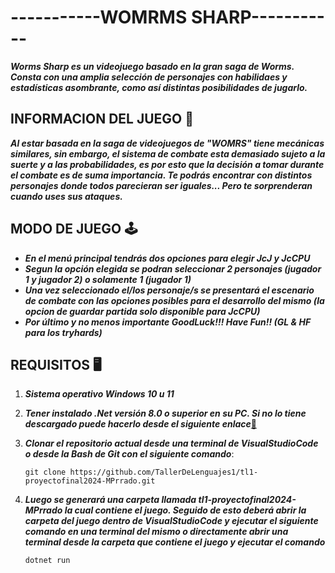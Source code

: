 # -----------WOMRMS SHARP-----------

**_Worms Sharp es un videojuego basado en la gran saga de Worms. Consta con una amplia selección de personajes con habilidaes y estadísticas asombrante, como así distintas posibilidades de jugarlo._**

## INFORMACION DEL JUEGO 📖
**_Al estar basada en la saga de videojuegos de **"WOMRS"** tiene mecánicas similares, sin embargo, el sistema de combate esta demasiado sujeto a la suerte y a las probabilidades, es por esto que la decisión a tomar durante el combate es de suma importancia. Te podrás encontrar con distintos personajes donde todos parecieran ser iguales... Pero te sorprenderan cuando uses sus ataques._**

## MODO DE JUEGO 🕹️
- **_En el menú principal tendrás dos opciones para elegir **JcJ** y **JcCPU**_**
- **_Segun la opción elegida se podran seleccionar 2 personajes (jugador 1 y jugador 2) o solamente 1 (jugador 1)_**
- **_Una vez seleccionado el/los personaje/s se presentará el escenario de combate con las opciones posibles para el desarrollo del mismo (la opcion de guardar partida solo disponible para **JcCPU**)_**
- **_Por último y no menos importante **GoodLuck!!!** **Have Fun!!** (GL & HF para los tryhards)_**

## REQUISITOS 🖥️
1. **_Sistema operativo Windows 10 u 11_**
2. **_Tener instalado .Net versión 8.0 o superior en su PC. Si no lo tiene descargado puede hacerlo desde el siguiente enlace_**[🔗](https://dotnet.microsoft.com/en-us/download/dotnet/8.0)
3. **_Clonar el repositorio actual desde una terminal de VisualStudioCode o desde la Bash de Git con el siguiente comando_**:

    ``` 
    git clone https://github.com/TallerDeLenguajes1/tl1-proyectofinal2024-MPrrado.git
    ```

4. **_Luego se generará una carpeta llamada **tl1-proyectofinal2024-MPrrado** la cual contiene el juego. Seguido de esto deberá abrir la carpeta del juego dentro de VisualStudioCode y ejecutar el siguiente comando en una terminal del mismo o directamente abrir una terminal desde la carpeta que contiene el juego y ejecutar el comando_**
    
    ```
    dotnet run
    ```

